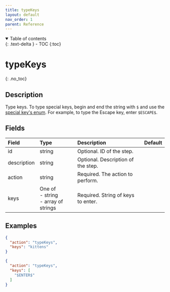```yaml
---
title: typeKeys
layout: default
nav_order: 1
parent: Reference
---
```


<details open markdown="block">
<summary>
Table of contents
</summary>
{: .text-delta }
- TOC
{:toc}
</details>

# typeKeys
{: .no_toc}

## Description

Type keys. To type special keys, begin and end the string with `$` and use the [special key's enum](). For example, to type the Escape key, enter `$ESCAPE$`.

## Fields

Field | Type | Description | Default
:-- | :-- | :-- | :--
id | string |  Optional. ID of the step. | 
description | string |  Optional. Description of the step. | 
action | string |  Required. The action to perform. | 
keys | One of<br>-&nbsp;string<br>-&nbsp;array of strings |  Required. String of keys to enter. | 

## Examples

```json
{
  "action": "typeKeys",
  "keys": "kittens"
}
```

```json
{
  "action": "typeKeys",
  "keys": [
    "$ENTER$"
  ]
}
```
